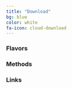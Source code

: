 ```yaml
---
title: "Download"
bg: blue
color: white
fa-icon: cloud-download
---
```


### Flavors

### Methods

### Links
